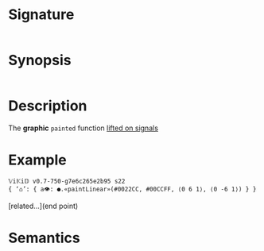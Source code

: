# Signature
```vikid-signature
```

# Synopsis
```vikid-synopsis
```

# Description
The __graphic__ `painted` function [lifted on signals](/refman/concepts/pure_functions)

# Example
```vikid-script
𝕍i𝕂i𝔻 v0.7-750-g7e6c265e2b95 s22
{ ‘⌂’: { a👁: ●.«paintLinear»(#0022CC, #00CCFF, ⟨0 6 1⟩, ⟨0 -6 1⟩) } }
```


[related...](end point)

# Semantics